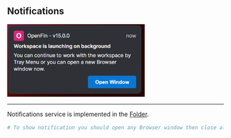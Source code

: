 ## Notifications

<img src="./images/notification.png" width="320"/>

---

Notifications service is implemented in the [Folder](../provider//src//notifications//).

```Bash
# To show notification you should open any Browser window then close all windows.
```
